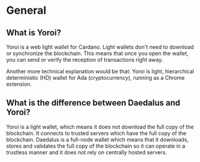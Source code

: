# General

## What is Yoroi?

Yoroi is a web light wallet for Cardano. Light wallets don't need to download or synchronize the blockchain. This means that once you open the wallet, you can send or verify the reception of transactions right away.

Another more technical explanation would be that: Yoroi is light, hierarchical deterministic \(HD\) wallet for Ada \(cryptocurrency\), running as a Chrome extension.

## What is the difference between Daedalus and Yoroi?

Yoroi is a light wallet, which means it does not download the full copy of the blockchain. It connects to trusted servers which have the full copy of the blockchain. Daedalus is a full-node wallet which means that it downloads, stores and validates the full copy of the blockchain so it can operate in a trustless manner and it does not rely on centrally hosted servers.



